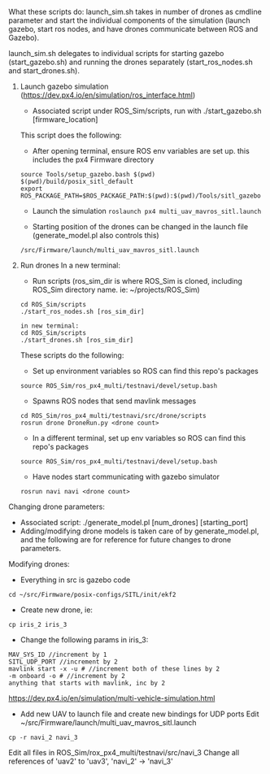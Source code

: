 What these scripts do:
launch_sim.sh takes in number of drones as cmdline parameter and start the individual components of the simulation (launch gazebo, start ros nodes, and have drones communicate between ROS and Gazebo).

launch_sim.sh delegates to individual scripts for starting gazebo (start_gazebo.sh) and running the drones separately (start_ros_nodes.sh and start_drones.sh).
1. Launch gazebo simulation (https://dev.px4.io/en/simulation/ros_interface.html)
     - Associated script under ROS_Sim/scripts, run with ./start_gazebo.sh [firmware_location]
     
     This script does the following:
     - After opening terminal, ensure ROS env variables are set up. this includes the px4 Firmware directory
     ```
     source Tools/setup_gazebo.bash $(pwd) $(pwd)/build/posix_sitl_default
     export ROS_PACKAGE_PATH=$ROS_PACKAGE_PATH:$(pwd):$(pwd)/Tools/sitl_gazebo
     ```
     - Launch the simulation
     ```roslaunch px4 multi_uav_mavros_sitl.launch```
     
     - Starting position of the drones can be changed in the launch file (generate_model.pl also controls this)
     ```
     /src/Firmware/launch/multi_uav_mavros_sitl.launch
     ```     
2. Run drones
     In a new terminal:
     - Run scripts (ros_sim_dir is where ROS_Sim is cloned, including ROS_Sim directory name. ie: ~/projects/ROS_Sim)
     ```
     cd ROS_Sim/scripts
     ./start_ros_nodes.sh [ros_sim_dir]
     
     in new terminal:
     cd ROS_Sim/scripts
     ./start_drones.sh [ros_sim_dir]
     ```
     
     These scripts do the following:
     - Set up environment variables so ROS can find this repo's packages
     ```
     source ROS_Sim/ros_px4_multi/testnavi/devel/setup.bash
     ```
     
     - Spawns ROS nodes that send mavlink messages
     ```
     cd ROS_Sim/ros_px4_multi/testnavi/src/drone/scripts
     rosrun drone DroneRun.py <drone count>
     ```
    
     - In a different terminal, set up env variables so ROS can find this repo's packages
     ```
     source ROS_Sim/ros_px4_multi/testnavi/devel/setup.bash
     ```
     
     - Have nodes start communicating with gazebo simulator
     ```
     rosrun navi navi <drone count>
     ```

Changing drone parameters:
- Associated script: ./generate_model.pl [num_drones] [starting_port]
- Adding/modifying drone models is taken care of by generate_model.pl, and the following are for reference for future changes to drone parameters.

Modifying drones:
- Everything in src is gazebo code
```
cd ~/src/Firmware/posix-configs/SITL/init/ekf2
```

- Create new drone, ie:
```
cp iris_2 iris_3
```

- Change the following params in iris_3:
```
MAV_SYS_ID //increment by 1
SITL_UDP_PORT //increment by 2
mavlink start -x -u # //increment both of these lines by 2
-m onboard -o # //increment by 2
anything that starts with mavlink, inc by 2
```
https://dev.px4.io/en/simulation/multi-vehicle-simulation.html

- Add new UAV to launch file and create new bindings for UDP ports
Edit ~/src/Firmware/launch/multi_uav_mavros_sitl.launch
```
cp -r navi_2 navi_3
```
Edit all files in ROS_Sim/rox_px4_multi/testnavi/src/navi_3
Change all references of 'uav2' to 'uav3', 'navi_2' -> 'navi_3'
